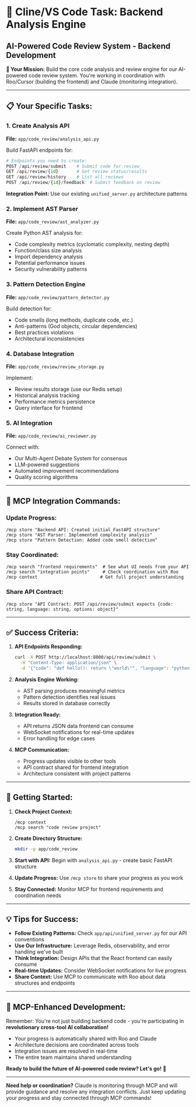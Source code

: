 # 🔧 Cline/VS Code Task: Backend Analysis Engine

## AI-Powered Code Review System - Backend Development

**🎯 Your Mission:** Build the core code analysis and review engine for our AI-powered code review system. You're working in coordination with Roo/Cursor (building the frontend) and Claude (monitoring integration).

---

## 📋 **Your Specific Tasks:**

### **1. Create Analysis API**

**File:** `app/code_review/analysis_api.py`

Build FastAPI endpoints for:

```python
# Endpoints you need to create:
POST /api/review/submit    # Submit code for review
GET /api/review/{id}       # Get review status/results
GET /api/review/history    # List all reviews
POST /api/review/{id}/feedback  # Submit feedback on review
```

**Integration Point:** Use our existing `unified_server.py` architecture patterns

### **2. Implement AST Parser**

**File:** `app/code_review/ast_analyzer.py`

Create Python AST analysis for:

- Code complexity metrics (cyclomatic complexity, nesting depth)
- Function/class size analysis
- Import dependency analysis
- Potential performance issues
- Security vulnerability patterns

### **3. Pattern Detection Engine**

**File:** `app/code_review/pattern_detector.py`

Build detection for:

- Code smells (long methods, duplicate code, etc.)
- Anti-patterns (God objects, circular dependencies)
- Best practices violations
- Architectural inconsistencies

### **4. Database Integration**

**File:** `app/code_review/review_storage.py`

Implement:

- Review results storage (use our Redis setup)
- Historical analysis tracking
- Performance metrics persistence
- Query interface for frontend

### **5. AI Integration**

**File:** `app/code_review/ai_reviewer.py`

Connect with:

- Our Multi-Agent Debate System for consensus
- LLM-powered suggestions
- Automated improvement recommendations
- Quality scoring algorithms

---

## 🔗 **MCP Integration Commands:**

### **Update Progress:**

```
/mcp store "Backend API: Created initial FastAPI structure"
/mcp store "AST Parser: Implemented complexity analysis"
/mcp store "Pattern Detection: Added code smell detection"
```

### **Stay Coordinated:**

```
/mcp search "frontend requirements"  # See what UI needs from your API
/mcp search "integration points"     # Check coordination with Roo
/mcp context                        # Get full project understanding
```

### **Share API Contract:**

```
/mcp store "API Contract: POST /api/review/submit expects {code: string, language: string, options: object}"
```

---

## ✅ **Success Criteria:**

1. **API Endpoints Responding:**

   ```bash
   curl -X POST http://localhost:8000/api/review/submit \
     -H "Content-Type: application/json" \
     -d '{"code": "def hello(): return \"world\"", "language": "python"}'
   ```

2. **Analysis Engine Working:**

   - AST parsing produces meaningful metrics
   - Pattern detection identifies real issues
   - Results stored in database correctly

3. **Integration Ready:**

   - API returns JSON data frontend can consume
   - WebSocket notifications for real-time updates
   - Error handling for edge cases

4. **MCP Communication:**
   - Progress updates visible to other tools
   - API contract shared for frontend integration
   - Architecture consistent with project patterns

---

## 🚀 **Getting Started:**

1. **Check Project Context:**

   ```
   /mcp context
   /mcp search "code review project"
   ```

2. **Create Directory Structure:**

   ```bash
   mkdir -p app/code_review
   ```

3. **Start with API:**
   Begin with `analysis_api.py` - create basic FastAPI structure

4. **Update Progress:**
   Use `/mcp store` to share your progress as you work

5. **Stay Connected:**
   Monitor MCP for frontend requirements and coordination needs

---

## 💡 **Tips for Success:**

- **Follow Existing Patterns:** Check `app/api/unified_server.py` for our API conventions
- **Use Our Infrastructure:** Leverage Redis, observability, and error handling we've built
- **Think Integration:** Design APIs that the React frontend can easily consume
- **Real-time Updates:** Consider WebSocket notifications for live progress
- **Share Context:** Use MCP to communicate with Roo about data structures and endpoints

---

## 🤖 **MCP-Enhanced Development:**

Remember: You're not just building backend code - you're participating in **revolutionary cross-tool AI collaboration!**

- Your progress is automatically shared with Roo and Claude
- Architecture decisions are coordinated across tools
- Integration issues are resolved in real-time
- The entire team maintains shared understanding

**Ready to build the future of AI-powered code review? Let's go!** 🚀

---

**Need help or coordination?** Claude is monitoring through MCP and will provide guidance and resolve any integration conflicts. Just keep updating your progress and stay connected through MCP commands!
